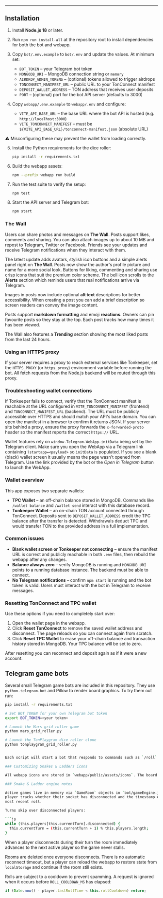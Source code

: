 ---

## Installation

1. Install **Node.js 18** or later.
2. Run `npm run install-all` at the repository root to install dependencies for both the bot and webapp.
3. Copy `bot/.env.example` to `bot/.env` and update the values. At minimum set:
   - `BOT_TOKEN` – your Telegram bot token
   - `MONGODB_URI` – MongoDB connection string or `memory`
   - `AIRDROP_ADMIN_TOKENS` – (optional) tokens allowed to trigger airdrops
   - `TONCONNECT_MANIFEST_URL` – public URL to your TonConnect manifest
   - `DEPOSIT_WALLET_ADDRESS` – TON address that receives user deposits
   - `PORT` – (optional) port for the bot API server (defaults to 3000)

4. Copy `webapp/.env.example` to `webapp/.env` and configure:
   - `VITE_API_BASE_URL` – the base URL where the bot API is hosted (e.g. `http://localhost:3000`)
   - `VITE_TONCONNECT_MANIFEST` – must be `${VITE_API_BASE_URL}/tonconnect-manifest.json` (absolute URL)

  ⚠️ Misconfiguring these may prevent the wallet from loading correctly.

5. Install the Python requirements for the dice roller:

   ```bash
   pip install -r requirements.txt
   ```

6. Build the webapp assets:

   ```bash
   npm --prefix webapp run build
   ```

7. Run the test suite to verify the setup:

   ```bash
   npm test
   ```

8. Start the API server and Telegram bot:

   ```bash
   npm start
   ```

### The Wall

Users can share photos and messages on **The Wall**. Posts support likes, comments and sharing. You can also attach images up to about 10&nbsp;MB and repost to Telegram, Twitter or Facebook. Friends see your updates and receive Telegram notifications when they interact with them.

The latest update adds avatars, stylish icon buttons and a simple alerts panel right on **The Wall**. Posts now show the author's profile picture and name for a more social look. Buttons for liking, commenting and sharing use crisp icons that suit the premium color scheme. The bell icon scrolls to the **Alerts** section which reminds users that real notifications arrive via Telegram.

Images in posts now include optional **alt text** descriptions for better accessibility. When creating a post you can add a brief description so screen readers can convey the image content.

Posts support **markdown formatting** and emoji **reactions**. Owners can pin favourite posts so they stay at the top. Each post tracks how many times it has been viewed.

The Wall also features a **Trending** section showing the most liked posts from the last 24 hours.

### Using an HTTPS proxy

If your server requires a proxy to reach external services like Tonkeeper,
set the `HTTPS_PROXY` (or `https_proxy`) environment variable before running the
bot. All fetch requests from the Node.js backend will be routed through this
proxy.

### Troubleshooting wallet connections

If Tonkeeper fails to connect, verify that the TonConnect manifest is reachable
at the URL configured in `VITE_TONCONNECT_MANIFEST` (frontend) and
`TONCONNECT_MANIFEST_URL` (backend). The URL must be publicly accessible over
HTTPS and should match your API's base domain. You can open the manifest in a
browser to confirm it returns JSON. If your server sits behind a proxy, ensure
the proxy forwards the `x-forwarded-proto` header so the manifest reports the
correct `https://` URL.

Wallet features rely on `window.Telegram.WebApp.initData` being set by the
Telegram client. Make sure you open the WebApp via a Telegram link containing
`?startapp=<payload>` so `initData` is populated. If you see a blank (black)
wallet screen it usually means the page wasn't opened from Telegram. Use the
link provided by the bot or the *Open in Telegram* button to launch the WebApp.

### Wallet overview

This app exposes two separate wallets:

- **TPC Wallet** – an off-chain balance stored in MongoDB. Commands like
  `/wallet balance` and `/wallet send` interact with this database record.
- **Tonkeeper Wallet** – an on-chain TON account connected through TonConnect.
  Deposits sent to `DEPOSIT_WALLET_ADDRESS` credit the TPC balance after the
  transfer is detected. Withdrawals deduct TPC and would transfer TON to the
  provided address in a full implementation.

### Common issues

- **Blank wallet screen or Tonkeeper not connecting** – ensure the manifest URL
  is correct and publicly reachable in both `.env` files, then rebuild the webapp
  after any changes.
- **Balance always zero** – verify MongoDB is running and `MONGODB_URI` points
  to a running database instance. The backend must be able to connect.
- **No Telegram notifications** – confirm `npm start` is running and the bot
  token is valid. Users must interact with the bot in Telegram to receive
  messages.

### Resetting TonConnect and TPC wallet

Use these options if you need to completely start over:

1. Open the wallet page in the webapp.
2. Click **Reset TonConnect** to remove the saved wallet address and disconnect.
   The page reloads so you can connect again from scratch.
3. Click **Reset TPC Wallet** to erase your off-chain balance and transaction
   history stored in MongoDB. Your TPC balance will be set to zero.

After resetting you can reconnect and deposit again as if it were a new account.

## Telegram game bots

Several small Telegram game bots are included in this repository. They use
`python-telegram-bot` and Pillow to render board graphics. To try them out run:

```bash
pip install -r requirements.txt

# Set BOT_TOKEN for your own Telegram bot token
export BOT_TOKEN=<your token>

# Launch the Mars grid roller game
python mars_grid_roller.py

# Launch the TonPlaygram dice roller clone
python tonplaygram_grid_roller.py


Each script will start a bot that responds to commands such as `/roll` or `/start`.

### Customizing Snakes & Ladders icons

All webapp icons are stored in `webapp/public/assets/icons`. The board now uses emoji symbols (🐍, 🪜 and 🎲) for snake, ladder and dice connectors instead of `snake.svg`, `ladder.svg` and `dice.svg`.

### Snake & Ladder engine notes

Active games live in memory via `GameRoom` objects in `bot/gameEngine.js`. Each
player tracks whether their socket has disconnected and the timestamp of their
most recent roll.

Turns skip over disconnected players:

```js
while (this.players[this.currentTurn].disconnected) {
  this.currentTurn = (this.currentTurn + 1) % this.players.length;
}
```

When a player disconnects during their turn the room immediately advances
to the next active player so the game never stalls.

Rooms are deleted once everyone disconnects. There is no automatic reconnect
timeout, but a player can reload the webapp to restore state from `localStorage`
and continue if the room still exists.

Rolls are subject to a cooldown to prevent spamming. A request is ignored when
it occurs before `ROLL_COOLDOWN_MS` has elapsed:

```js
if (Date.now() - player.lastRollTime < this.rollCooldown) return;
```
